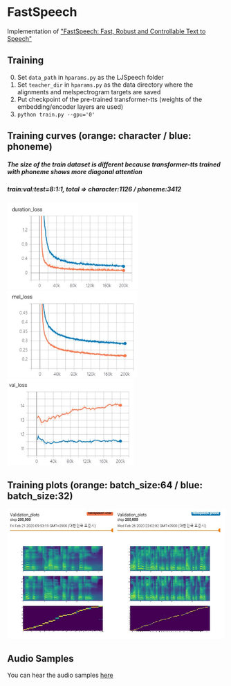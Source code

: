 # FastSpeech
Implementation of ["FastSpeech: Fast, Robust and Controllable Text to Speech"](https://arxiv.org/abs/1905.09263)  
  
## Training  
0. Set `data_path` in `hparams.py` as the LJSpeech folder  
1. Set `teacher_dir` in `hparams.py` as the data directory where the alignments and melspectrogram targets are saved  
2. Put checkpoint of the pre-trained transformer-tts (weights of the embedding/encoder layers are used)  
3. `python train.py --gpu='0'`  

## Training curves (orange: character  / blue: phoneme)  
##### The size of the train dataset is different because transformer-tts trained with phoneme shows more diagonal attention  
##### train:val:test=8:1:1, total => character:1126 / phoneme:3412  
<img src="figures/duration_loss.JPG" height="200">  
<img src="figures/train_loss.JPG" height="200">  
<img src="figures/val_loss.JPG" height="200">  

## Training plots (orange: batch_size:64 / blue: batch_size:32)  
<img src="figures/melspec.JPG" height="300">

## Audio Samples    
You can hear the audio samples [here](https://leeyoonhyung.github.io/FastSpeech/)
